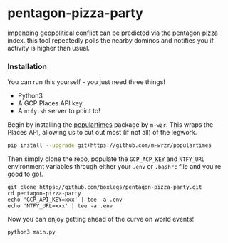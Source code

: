 # pentagon-pizza-party
impending geopolitical conflict can be predicted via the pentagon pizza index. this tool repeatedly polls the nearby dominos and notifies you if activity is higher than usual.

### Installation
You can run this yourself - you just need three things!

- Python3
- A GCP Places API key
- A `ntfy.sh` server to point to!

Begin by installing the [populartimes](https://github.com/m-wrzr/populartimes/tree/master) package by `m-wzr`. This wraps the Places API, allowing us to cut out most (if not all) of the legwork.

```sh
pip install --upgrade git+https://github.com/m-wrzr/populartimes
```

Then simply clone the repo, populate the `GCP_ACP_KEY` and `NTFY_URL` environment variables through either your `.env` or `.bashrc` file and you're good to go!.

```
git clone https://github.com/boxlegs/pentagon-pizza-party.git
cd pentagon-pizza-party
echo 'GCP_API_KEY=xxx' | tee -a .env
echo 'NTFY_URL=xxx' | tee -a .env
```

Now you can enjoy getting ahead of the curve on world events!

```sh
python3 main.py
```
